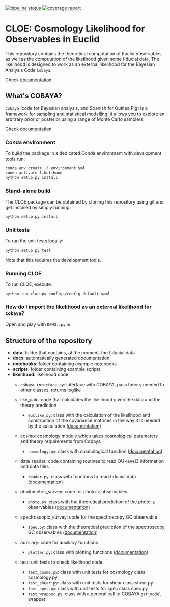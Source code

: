 [![pipeline status](https://gitlab.euclid-sgs.uk/pf-ist-likelihood/likelihood-implementation/badges/master/pipeline.svg)](https://gitlab.euclid-sgs.uk/pf-ist-likelihood/likelihood-implementation/commits/master) [![coverage report](https://gitlab.euclid-sgs.uk/pf-ist-likelihood/likelihood-implementation/badges/master/coverage.svg)](https://gitlab.euclid-sgs.uk/pf-ist-likelihood/likelihood-implementation/commits/master)

# CLOE: Cosmology Likelihood for Observables in Euclid

This repository contains the theoretical computation of Euclid observables as well as the computation of the likelihood given some fiducial data. The likelihood is designed to work as an external likelihood for the Bayesian Analysis Code `Cobaya`.

Check [documentation](http://pf-ist-likelihood.pages.euclid-sgs.uk/likelihood-implementation/index.html)

## What's COBAYA?

`Cobaya` (code for Bayesian analysis, and Spanish for Guinea Pig) is a framework for sampling and statistical modelling: it allows you to explore an arbitrary prior or posterior using a range of Monte Carlo samplers.

Check [documentation](https://cobaya.readthedocs.io/en/latest/index.html)


### Conda environment

To build the package in a dedicated Conda environment with development tools run:

```bash
conda env create -f environment.yml
conda activate likelihood
python setup.py install
```

### Stand-alone build

The CLOE package can be obtained by cloning this repository using git and get  installed by simply running:

```bash
python setup.py install
```

### Unit tests

To run the unit tests locally:

```bash
python setup.py test
```

Note that this requires the development tools.

### Running CLOE

To run CLOE, execute:

```bash
python run_cloe.py configs/config_default.yaml
```

### How do I import the likelihood as an external likelihood for `Cobaya`?
Open and play with ```DEMO.ipynb```

## Structure of the repository

*  **data**: folder that contains, at the moment, the fiducial data
*  **docs**: automatically generated documentation
*  **notebooks**: folder containing example notebooks
*  **scripts**: folder containing example scripts
*  **likelihood**: likelihood code
     *  ```cobaya_interface.py```: interface with COBAYA, pass theory needed to other classes, returns loglike
     * like_calc: code that calculates the likelihood given the data and the theory prediction
        * ```euclike.py```: class with the calculation of the likelihood and construction of the covariance matrices in the way it is needed by the calculation ([documentation](http://pf-ist-likelihood.pages.euclid-sgs.uk/likelihood-implementation/likelihood.like_calc.euclike.html))
     
     * cosmo: cosmology module which takes cosmological parameters and theory requirements from Cobaya
        *   ```cosmology.py```: class with cosmological function ([documentation](http://pf-ist-likelihood.pages.euclid-sgs.uk/likelihood-implementation/likelihood.cosmo.cosmology.html))
        
    * data_reader: code containing routines to read OU-level3 information and data files
        *  ```reader.py```: class with functions to read fiducial data ([documentation](http://pf-ist-likelihood.pages.euclid-sgs.uk/likelihood-implementation/likelihood.data_reader.reader.html))
    * photometric_survey: code for photo-z observables 
        *  ```photo.py```: class with the theoretical prediction of the photo-z observables ([documentation](http://pf-ist-likelihood.pages.euclid-sgs.uk/likelihood-implementation/likelihood.photometric_survey.photo.html))
    * spectroscopic_survey: code for the spectroscopy GC observable
        * ```spec.py```: class with the theoretical prediction of the spectroscopy GC observables  ([documentation](http://pf-ist-likelihood.pages.euclid-sgs.uk/likelihood-implementation/likelihood.spectroscopic_survey.spec.html))       
    * auxiliary: code for auxiliary functions
        * ```plotter.py```: class with plotting functions  ([documentation](http://pf-ist-likelihood.pages.euclid-sgs.uk/likelihood-implementation/likelihood.auxiliary.plotter.html))
    * test: unit tests to check likelihood code
        *   ```test_cosmo.py```: class with unit tests for cosmology class cosmology.py
        *   ```test_shear.py```: class with unit tests for shear class shear.py
        *   ```test_spec.py```: class with unit tests for spec class spec.py
        *   ```test_wrapper.py```: class with a general call to COBAYA `get_model` wrapper
